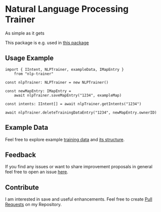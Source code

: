 # Natural Language Processing Trainer
As simple as it gets  

This package is e.g. used in [this package](https://www.npmjs.com/package/nlp-with-actions)

## Usage Example
    import { IIntent, NLPTrainer, exampleData, IMapEntry } 
        from "nlp-trainer"

    const nlpTrainer: NLPTrainer = new NLPTrainer()

    const newMapEntry: IMapEntry = 
        await nlpTrainer.saveMapEntry("1234", exampleMap)

    const intents: IIntent[] = await nlpTrainer.getIntents("1234")
    
    await nlpTrainer.deleteTrainingDataEntry("1234", newMapEntry.ownerID)


## Example Data
Feel free to explore example [training data](https://github.com/michael-spengler/nlp-trainer/blob/master/src/example-data.ts) and [its structure](https://github.com/michael-spengler/nlp-trainer/blob/master/src/types.ts).

## Feedback
If you find any issues or want to share improvement proposals in general feel free to open an issue [here](https://github.com/michael-spengler/nlp-trainer/issues).


## Contribute
I am interested in save and useful enhancements. Feel free to create [Pull Requests](https://github.com/michael-spengler/nlp-trainer/pulls) on my Repository.